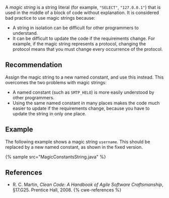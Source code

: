 A *magic string* is a string literal (for example, `"SELECT"`, `"127.0.0.1"`) that is used in the middle of a block of code without explanation. It is considered bad practice to use magic strings because:

* A string in isolation can be difficult for other programmers to understand.
* It can be difficult to update the code if the requirements change. For example, if the magic string represents a protocol, changing the protocol means that you must change every occurrence of the protocol.

## Recommendation
Assign the magic string to a new named constant, and use this instead. This overcomes the two problems with magic strings:

* A named constant (such as `SMTP_HELO`) is more easily understood by other programmers.
* Using the same named constant in many places makes the code much easier to update if the requirements change, because you have to update the string in only one place.

## Example
The following example shows a magic string `username`. This should be replaced by a new named constant, as shown in the fixed version.

{% sample src="MagicConstantsString.java" %}

## References
* R. C. Martin, *Clean Code: A Handbook of Agile Software Craftsmanship*, &sect;17.G25. Prentice Hall, 2008.
{% cwe-references %}
